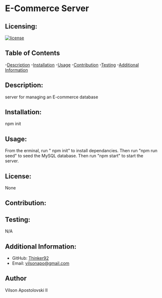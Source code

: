 # E-Commerce Server

  ## Licensing:
  [![license](https://img.shields.io/badge/license-undefined-blue)](https://shields.io)

  ## Table of Contents
  -[Description](#description)
  -[Installation](#installation)
  -[Usage](#usage)
  -[Contribution](#contribution)
  -[Testing](#testing)
  -[Additional Information](#additional-info)

  ## Description:
  server for managing an E-commerce database

  ## Installation:
  npm init

  ## Usage:
  From the erminal, run " npm init"  to install dependancies. Then run "npm run seed" to seed the MySQL database. Then run "npm start" to start the server.

  ## License:
  None

  ## Contribution:
  
  

  ## Testing:
  N/A

  ## Additional Information:
  - GitHub: [Thinker92](https://github.com/Thinker92)
  - Email: vilsonapo@gmail.com

  ## Author
  Vilson Apostolovski II
